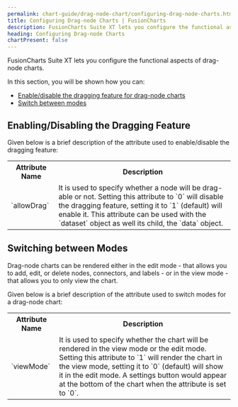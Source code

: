 ```yaml
---
permalink: chart-guide/drag-node-chart/configuring-drag-node-charts.html
title: Configuring Drag-node Charts | FusionCharts
description: FusionCharts Suite XT lets you configure the functional aspects of drag-node charts.
heading: Configuring Drag-node Charts
chartPresent: false
---
```


FusionCharts Suite XT lets you configure the functional aspects of drag-node charts.

In this section, you will be shown how you can:

* <a href="{{ site.baseurl }}chart-guide/drag-node-chart/configuring-drag-node-charts.html#enablingdisabling-the-dragging-feature">Enable/disable the dragging feature for drag-node charts</a>
* <a href="{{ site.baseurl }}chart-guide/drag-node-chart/configuring-drag-node-charts.html#switching-between-modes">Switch between modes</a>

## Enabling/Disabling the Dragging Feature

Given below is a brief description of the attribute used to enable/disable the dragging feature:

<table>
  <tr>
    <th>Attribute Name</th>
    <th>Description</th>
  </tr>
  <tr>
    <td>`allowDrag`</td>
    <td>It is used to specify whether a node will be drag-able or not. Setting this attribute to `0` will disable the dragging feature, setting it to `1` (default) will enable it. This attribute can be used with the `dataset` object as well its child, the `data` object.</td>
  </tr>
</table>


## Switching between Modes

Drag-node charts can be rendered either in the edit mode - that allows you to add, edit, or delete nodes, connectors, and labels - or in the view mode - that allows you to only view the chart.

Given below is a brief description of the attribute used to switch modes for a drag-node chart:

<table>
  <tr>
    <th>Attribute Name</th>
    <th>Description</th>
  </tr>
  <tr>
    <td>`viewMode`</td>
    <td>It is used to specify whether the chart will be rendered in the view mode or the edit mode. Setting this attribute to `1` will render the chart in the view mode, setting it to `0` (default) will show it in the edit mode. A settings button would appear at the bottom of the chart when the attribute is set to `0`.</td>
  </tr>
</table>